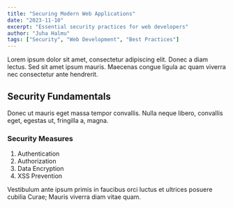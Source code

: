 ```yaml
---
title: "Securing Modern Web Applications"
date: "2023-11-10"
excerpt: "Essential security practices for web developers"
author: "Juha Halmu"
tags: ["Security", "Web Development", "Best Practices"]
---
```


Lorem ipsum dolor sit amet, consectetur adipiscing elit. Donec a diam lectus. Sed sit amet ipsum mauris. Maecenas congue ligula ac quam viverra nec consectetur ante hendrerit.

## Security Fundamentals

Donec ut mauris eget massa tempor convallis. Nulla neque libero, convallis eget, egestas ut, fringilla a, magna.

### Security Measures

1. Authentication
2. Authorization
3. Data Encryption
4. XSS Prevention

Vestibulum ante ipsum primis in faucibus orci luctus et ultrices posuere cubilia Curae; Mauris viverra diam vitae quam.
